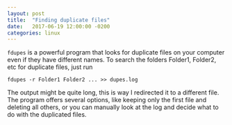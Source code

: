 ```yaml
---
layout: post
title:  "Finding duplicate files"
date:   2017-06-19 12:00:00 -0200
categories: linux
---
```


`fdupes` is a powerful program that looks for duplicate files on your computer even if they have different names.
To search the folders Folder1, Folder2, etc for duplicate files, just run

    fdupes -r Folder1 Folder2 ... >> dupes.log

The output might be quite long, this is way I redirected it to a different file.
The program offers several options, like keeping only the first file and deleting all others,
or you can manually look at the log and decide what to do with the duplicated files.
